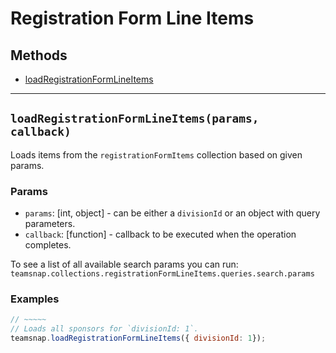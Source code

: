 # Registration Form Line Items

## Methods

- [loadRegistrationFormLineItems](#loadRegistrationFormLineItems)

---
<a id="loadRegistrationFormLineItems"></a>
## `loadRegistrationFormLineItems(params, callback)`
Loads items from the `registrationFormItems` collection based on given params.

### Params
* `params`: [int, object] - can be either a `divisionId` or an object with query parameters.
* `callback`: [function] - callback to be executed when the operation completes.

To see a list of all available search params you can run:
`teamsnap.collections.registrationFormLineItems.queries.search.params`

### Examples
```javascript
// ~~~~~
// Loads all sponsors for `divisionId: 1`.
teamsnap.loadRegistrationFormLineItems({ divisionId: 1});

